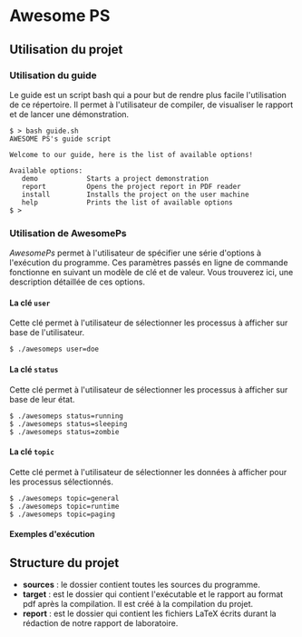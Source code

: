 # Awesome PS
## Utilisation du projet
### Utilisation du guide
Le guide est un script bash qui a pour but de rendre plus facile l'utilisation de ce répertoire. Il permet à l'utilisateur de compiler, de visualiser le rapport et de lancer une démonstration.
```
$ > bash guide.sh
AWESOME PS's guide script

Welcome to our guide, here is the list of available options!

Available options:
   demo            Starts a project demonstration
   report          Opens the project report in PDF reader
   install         Installs the project on the user machine
   help            Prints the list of available options
$ >
```
### Utilisation de AwesomePs
*AwesomePs* permet à l'utilisateur de spécifier une série d'options à l'exécution du programme. Ces paramètres passés en ligne de commande fonctionne en suivant un modèle de clé et de valeur. Vous trouverez ici, une description détaillée de ces options.

#### La clé ```user```
Cette clé permet à l'utilisateur de sélectionner les processus à afficher sur base de l'utilisateur.
```
$ ./awesomeps user=doe
```
#### La clé ```status```
Cette clé permet à l'utilisateur de sélectionner les processus à afficher sur base de leur état.
```
$ ./awesomeps status=running
$ ./awesomeps status=sleeping
$ ./awesomeps status=zombie
```
#### La clé ```topic```
Cette clé permet à l'utilisateur de sélectionner les données à afficher pour les processus sélectionnés.
```
$ ./awesomeps topic=general
$ ./awesomeps topic=runtime
$ ./awesomeps topic=paging
```
#### Exemples d'exécution

## Structure du projet
- **sources** : le dossier contient toutes les sources du programme. 
- **target** : est le dossier qui contient l'exécutable et le rapport au format pdf après la compilation. Il est créé à la compilation du projet.
- **report** : est le dossier qui contient les fichiers LaTeX écrits durant la rédaction de notre rapport de laboratoire.

